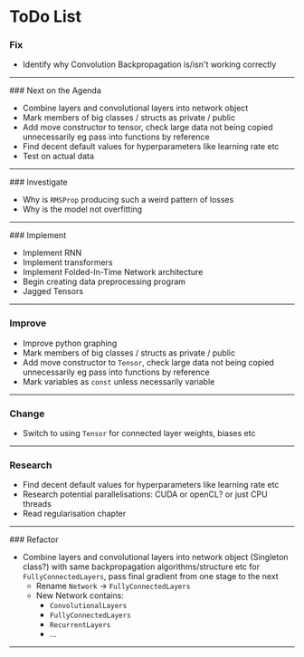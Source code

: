 
# ToDo List

### Fix
  - Identify why Convolution Backpropagation is/isn't working correctly

-----------------------------------------------------------------------

### Next on the Agenda
 -  Combine layers and convolutional layers into network object
 -  Mark members of big classes / structs as private / public
 -  Add move constructor to tensor, check large data not being copied unnecessarily eg pass into functions by reference
 -  Find decent default values for hyperparameters like learning rate etc
 -  Test on actual data

-----------------------------------------------------------------------

### Investigate
 -  Why is `RMSProp` producing such a weird pattern of losses
 -  Why is the model not overfitting

-----------------------------------------------------------------------

### Implement
 -  Implement RNN
 -  Implement transformers
 -  Implement Folded-In-Time Network architecture
 -  Begin creating data preprocessing program
 -  Jagged Tensors

-----------------------------------------------------------------------

### Improve
 -  Improve python graphing
 -  Mark members of big classes / structs as private / public
 -  Add move constructor to `Tensor`, check large data not being copied unnecessarily eg pass into functions by reference
 -  Mark variables as `const` unless necessarily variable

-----------------------------------------------------------------------

### Change
 -  Switch to using `Tensor` for connected layer weights, biases etc

-----------------------------------------------------------------------

### Research
 -  Find decent default values for hyperparameters like learning rate etc
 -  Research potential parallelisations: CUDA or openCL? or just CPU threads
 -  Read regularisation chapter

-----------------------------------------------------------------------

### Refactor
 -  Combine layers and convolutional layers into network object (Singleton class?) with same backpropagation algorithms/structure etc for `FullyConnectedLayers`, pass final gradient from one stage to the next
     - Rename `Network` -> `FullyConnectedLayers`
     - New Network contains:   
         - `ConvolutionalLayers`
         - `FullyConnectedLayers`
         - `RecurrentLayers`
         - ...

-----------------------------------------------------------------------
